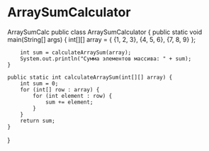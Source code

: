 # ArraySumCalculator
ArraySumCalc
public class ArraySumCalculator {
    public static void main(String[] args) {
        int[][] array = {
                {1, 2, 3},
                {4, 5, 6},
                {7, 8, 9}
        };

        int sum = calculateArraySum(array);
        System.out.println("Сумма элементов массива: " + sum);
    }

    public static int calculateArraySum(int[][] array) {
        int sum = 0;
        for (int[] row : array) {
            for (int element : row) {
                sum += element;
            }
        }
        return sum;
    }
}
